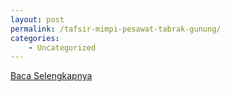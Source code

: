 ```yaml
---
layout: post
permalink: /tafsir-mimpi-pesawat-tabrak-gunung/
categories:
    - Uncategorized
---
```


[Baca Selengkapnya](/09)